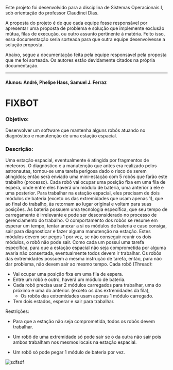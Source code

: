 Este projeto foi desenvolvido para a disciplina de Sistemas Operacionais I, sob orientação do professor Claudinei Dias.

A proposta do projeto é de que cada equipe fosse responsável por apresentar uma proposta de problema e solução que implemente exclusão mútua, filas de execução, ou outro assunto pertinente à matéria. Feito isso, essa documentação seria sorteada para que outra equipe desenvolvesse a solução proposta.

Abaixo, segue a documentação feita pela equipe responsável pela proposta que me foi sorteada. Os autores estão devidamente citados na própria documentação.

<hr>

#### Alunos: André, Phelipe Hass, Samuel J. Ferraz
# FIXBOT

### Objetivo:
Desenvolver um software que mantenha alguns robôs atuando no diagnóstico
e manutenção de uma estação espacial.

### Descrição:
Uma estação espacial, eventualmente é atingida por fragmentos de
meteoros. O diagnóstico e a manutenção que antes era realizado pelos astronautas,
tornou-se uma tarefa perigosa dado o risco de serem atingidos; então será enviado
uma mini-estação com 5 robôs que farão este trabalho (processo).
Cada robô vai ocupar uma posição fixa em uma fila de espera, onde entre
eles haverá um módulo de bateria, uma anterior a ele e uma posterior. Para
trabalhar na estação espacial, eles precisam de dois módulos de bateria (exceto os
das extremidades que usam apenas 1), que ao final do trabalho, às retornam ao
lugar original e voltam para suas posições. As bateria possuem uma tecnologia
específica, que seu tempo de carregamento é irrelevante e pode ser
desconsiderado no processo de gerenciamento do trabalho.
O comportamento dos robôs se resume em esperar um tempo, tentar anexar
a si os módulos de bateria e caso consiga, sair para diagnosticar e fazer alguma
manutenção na estação. Estes módulos devem ser pegos 1 por vez, se não
conseguir reunir os dois módulos, o robô não pode sair.
Como cada um possui uma tarefa específica, para que a estação espacial
não seja comprometida por alguma avaria não consertada, eventualmente todos
devem ir trabalhar. Os robôs das extremidades possuem a mesma instrução de
tarefa, então, para não dar problema, não devem sair ao mesmo tempo.
Cada robô (Thread):

* Vai ocupar uma posição fixa em uma fila de espera.
* Entre um robô e outro, haverá um módulo de bateria.
* Cada robô precisa usar 2 módulos carregados para trabalhar, uma do próximo e uma do anterior. (exceto os das extremidades da fila),
    * Os robôs das extremidades usam apenas 1 módulo carregado.
* Tem dois estados, esperar e sair para trabalhar.

Restrições:
* Para que a estação não seja comprometida, todos os robôs devem trabalhar.

* Um robô de uma extremidade só pode sair se o da outra não sair pois ambos trabalham nos mesmos locais na estação espacial.
* Um robô só pode pegar 1 módulo de bateria por vez.

![sdfsdf](https://snag.gy/2Gurla.jpg)